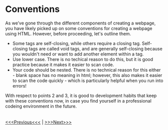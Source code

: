 # Conventions

As we’ve gone through the different components of creating a webpage, you have likely picked up on some conventions for creating a webpage using HTML. However, before proceeding, let's outline them.

<p>
    <ul>
        <li> Some tags are self-closing, while others require a closing tag. Self-closing tags are called void tags, and are generally self-closing because you wouldn't need or want to add another element within a tag. </li>
        <li> Use lower case. There is no techical reason to do this, but it is good practice because it makes it easier to scan code. </li>
        <li> Your code should be nested. There is no technical reason for this either - blank space has no meaning in html; however, this also makes it easier to scan the code quickly - which is particularly helpful when you run into errors! </li>
    </ul>
</p>

With respect to points 2 and 3, it is good to development habits that keep with these conventions now, in case you find yourself in a professional codeing environment in the future.
<br/>
<br/>
<br/>
[<<<Previous<<<](images.md) | [>>>Next>>>](create_site.md)